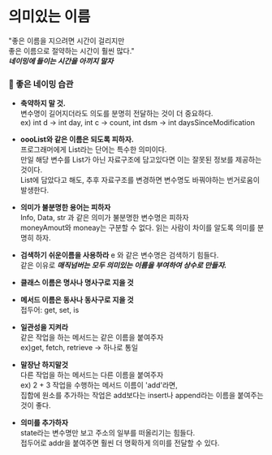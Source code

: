 # 의미있는 이름  

"좋은 이름을 지으려면 시간이 걸리지만  
좋은 이름으로 절약하는 시간이 훨씬 많다."  
**_네이밍에 들이는 시간을 아끼지 말자_**
<br>

### 💫 좋은 네이밍 습관 
- **축약하지 말 것.**  
  변수명이 길어지더라도 의도를 분명히 전달하는 것이 더 중요하다.   
  ex) int d -> int day, int c -> count, int dsm -> int daysSinceModification 
  
- **oooList와 같은 이름은 되도록 피하자.**   
    프로그래머에게 List라는 단어는 특수한 의미이다.  
    만일 해당 변수를 List가 아닌 자료구조에 담고있다면 이는 잘못된 정보를 제공하는 것이다.  
    List에 담았다고 해도, 추후 자료구조를 변경하면 변수명도 바꿔야하는 번거로움이 발생한다.  
    
- **의미가 불분명한 용어는 피하자**  
  Info, Data, str 과 같은 의미가 불분명한 변수명은 피하자  
  moneyAmout와 moneay는 구분할 수 없다. 읽는 사람이 차이를 알도록 의미를 분명히 하자.
  
- **검색하기 쉬운이름을 사용하라**
  e 와 같은 변수명은 검색하기 힘들다.   
  같은 이유로 **_매직넘버는 모두 의미있는 이름을 부여하여 상수로 만들자._**

- **클래스 이름은 명사나 명사구로 지을 것**    

- **메서드 이름은 동사나 동사구로 지을 것**  
  접두어: get, set, is  
  
- **일관성을 지켜라**  
  같은 작업을 하는 메서드는 같은 이름을 붙여주자  
  ex)get, fetch, retrieve -> 하나로 통일
  
- **말장난 하지말것**  
  다른 작업을 하는 메서드는 다른 이름을 붙여주자  
  ex) 2 + 3 작업을 수행하는 메서드 이름이 'add'라면,   
    집합에 원소를 추가하는 작업은 add보다는 insert나 append라는 이름을 붙여주는 것이 좋다. 
    
- **의미를 추가하자**  
  state라는 변수명만 보고 주소의 일부를 떠올리기는 힘들다.  
  접두어로 addr을 붙여주면 훨씬 더 명확하게 의미를 전달할 수 있다.  
  
